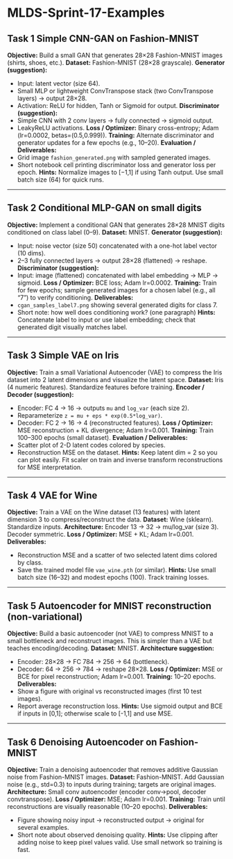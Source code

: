 # MLDS-Sprint-17-Examples

## Task 1 Simple CNN-GAN on Fashion-MNIST 

**Objective:** Build a small GAN that generates 28×28 Fashion-MNIST images (shirts, shoes, etc.).
**Dataset:** Fashion-MNIST (28×28 grayscale).
**Generator (suggestion):**

* Input: latent vector (size 64).
* Small MLP or lightweight ConvTranspose stack (two ConvTranspose layers) → output 28×28.
* Activation: ReLU for hidden, Tanh or Sigmoid for output.
  **Discriminator (suggestion):**
* Simple CNN with 2 conv layers → fully connected → sigmoid output.
* LeakyReLU activations.
  **Loss / Optimizer:** Binary cross-entropy; Adam (lr=0.0002, betas=(0.5,0.999)).
  **Training:** Alternate discriminator and generator updates for a few epochs (e.g., 10–20).
  **Evaluation / Deliverables:**
* Grid image `fashion_generated.png` with sampled generated images.
* Short notebook cell printing discriminator loss and generator loss per epoch.
  **Hints:** Normalize images to [−1,1] if using Tanh output. Use small batch size (64) for quick runs.

---

## Task 2 Conditional MLP-GAN on small digits 

**Objective:** Implement a conditional GAN that generates 28×28 MNIST digits conditioned on class label (0–9).
**Dataset:** MNIST.
**Generator (suggestion):**

* Input: noise vector (size 50) concatenated with a one-hot label vector (10 dims).
* 2–3 fully connected layers → output 28×28 (flattened) → reshape.
  **Discriminator (suggestion):**
* Input: image (flattened) concatenated with label embedding → MLP → sigmoid.
  **Loss / Optimizer:** BCE loss; Adam lr=0.0002.
  **Training:** Train for few epochs; sample generated images for a chosen label (e.g., all “7”) to verify conditioning.
  **Deliverables:**
* `cgan_samples_label7.png` showing several generated digits for class 7.
* Short note: how well does conditioning work? (one paragraph)
  **Hints:** Concatenate label to input or use label embedding; check that generated digit visually matches label.

---

## Task 3 Simple VAE on Iris 

**Objective:** Train a small Variational Autoencoder (VAE) to compress the Iris dataset into 2 latent dimensions and visualize the latent space.
**Dataset:** Iris (4 numeric features). Standardize features before training.
**Encoder / Decoder (suggestion):**

* Encoder: FC 4 → 16 → outputs `mu` and `log_var` (each size 2).
* Reparameterize `z = mu + eps * exp(0.5*log_var)`.
* Decoder: FC 2 → 16 → 4 (reconstructed features).
  **Loss / Optimizer:** MSE reconstruction + KL divergence; Adam lr=0.001.
  **Training:** Train 100–300 epochs (small dataset).
  **Evaluation / Deliverables:**
* Scatter plot of 2-D latent codes colored by species.
* Reconstruction MSE on the dataset.
  **Hints:** Keep latent dim = 2 so you can plot easily. Fit scaler on train and inverse transform reconstructions for MSE interpretation.

---

## Task 4 VAE for Wine 

**Objective:** Train a VAE on the Wine dataset (13 features) with latent dimension 3 to compress/reconstruct the data.
**Dataset:** Wine (sklearn). Standardize inputs.
**Architecture:** Encoder 13 → 32 → mu/log_var (size 3). Decoder symmetric.
**Loss / Optimizer:** MSE + KL; Adam lr=0.001.
**Deliverables:**

* Reconstruction MSE and a scatter of two selected latent dims colored by class.
* Save the trained model file `vae_wine.pth` (or similar).
  **Hints:** Use small batch size (16–32) and modest epochs (100). Track training losses.

---

## Task 5 Autoencoder for MNIST reconstruction (non-variational)

**Objective:** Build a basic autoencoder (not VAE) to compress MNIST to a small bottleneck and reconstruct images. This is simpler than a VAE but teaches encoding/decoding.
**Dataset:** MNIST.
**Architecture suggestion:**

* Encoder: 28×28 → FC 784 → 256 → 64 (bottleneck).
* Decoder: 64 → 256 → 784 → reshape 28×28.
  **Loss / Optimizer:** MSE or BCE for pixel reconstruction; Adam lr=0.001.
  **Training:** 10–20 epochs.
  **Deliverables:**
* Show a figure with original vs reconstructed images (first 10 test images).
* Report average reconstruction loss.
  **Hints:** Use sigmoid output and BCE if inputs in [0,1]; otherwise scale to [-1,1] and use MSE.

---

## Task 6 Denoising Autoencoder on Fashion-MNIST 

**Objective:** Train a denoising autoencoder that removes additive Gaussian noise from Fashion-MNIST images.
**Dataset:** Fashion-MNIST. Add Gaussian noise (e.g., std=0.3) to inputs during training; targets are original images.
**Architecture:** Small conv autoencoder (encoder conv→pool, decoder convtranspose).
**Loss / Optimizer:** MSE; Adam lr=0.001.
**Training:** Train until reconstructions are visually reasonable (10–20 epochs).
**Deliverables:**

* Figure showing noisy input → reconstructed output → original for several examples.
* Short note about observed denoising quality.
  **Hints:** Use clipping after adding noise to keep pixel values valid. Use small network so training is fast.
